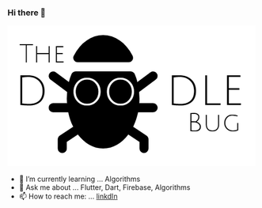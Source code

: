 ### Hi there 👋
![](https://github.com/ajith-m-doodlebug/breaking_technology/blob/master/images/doodlebug.png)

- 🌱 I’m currently learning ... Algorithms 
- 💬 Ask me about ... Flutter, Dart, Firebase, Algorithms  
- 📫 How to reach me: ... [linkdIn](www.linkedin.com/in/ajith-m-doodlebug/)

